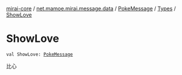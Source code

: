 [mirai-core](../../../index.md) / [net.mamoe.mirai.message.data](../../index.md) / [PokeMessage](../index.md) / [Types](index.md) / [ShowLove](./-show-love.md)

# ShowLove

`val ShowLove: `[`PokeMessage`](../index.md)

比心

